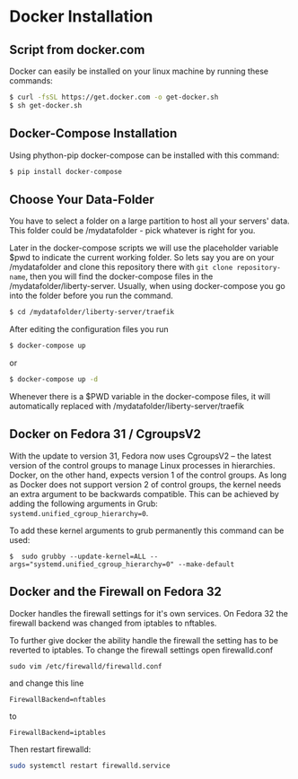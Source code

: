 # Docker Installation

## Script from docker.com

Docker can easily be installed on your linux machine by running these commands:

```bash
$ curl -fsSL https://get.docker.com -o get-docker.sh
$ sh get-docker.sh
```

## Docker-Compose Installation

Using phython-pip docker-compose can be installed with this command:

```bash
$ pip install docker-compose
```

## Choose Your Data-Folder

You have to select a folder on a large partition to host all your servers' data. This folder could be /mydatafolder - pick whatever is right for you.

Later in the docker-compose scripts we will use the placeholder variable $pwd to indicate the current working folder. So lets say you are on your /mydatafolder and clone this repository there with ```git clone repository-name```, then you will find the docker-compose files in the /mydatafolder/liberty-server. Usually, when using docker-compose you go into the folder before you run the command.

```bash
$ cd /mydatafolder/liberty-server/traefik
```

After editing the configuration files you run

```bash
$ docker-compose up
```

or

```bash
$ docker-compose up -d
```

Whenever there is a $PWD variable in the docker-compose files, it will automatically replaced with /mydatafolder/liberty-server/traefik

## Docker on Fedora 31 / CgroupsV2

With the update to version 31, Fedora now uses CgroupsV2 – the latest version of the control groups to manage Linux processes in hierarchies. Docker, on the other hand, expects version 1 of the control groups. As long as Docker does not support version 2 of control groups, the kernel needs an extra argument to be backwards compatible. This can be achieved by adding the following arguments in Grub: ```systemd.unified_cgroup_hierarchy=0```.

To add these kernel arguments to grub permanently this command can be used:

```
$  sudo grubby --update-kernel=ALL --args="systemd.unified_cgroup_hierarchy=0" --make-default
```

## Docker and the Firewall on Fedora 32

Docker handles the firewall settings for it's own services. On Fedora 32 the firewall backend was changed from iptables to nftables.

To further give docker the ability handle the firewall the setting has to be reverted to iptables. To change the firewall settings open firewalld.conf

```sudo vim /etc/firewalld/firewalld.conf```

and change this line

```
FirewallBackend=nftables
```

to

```
FirewallBackend=iptables
```

Then restart firewalld:

```bash
sudo systemctl restart firewalld.service
```